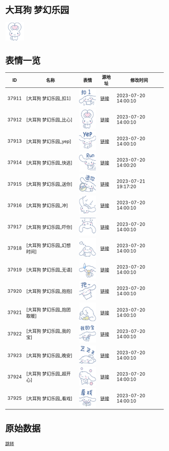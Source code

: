 # 大耳狗 梦幻乐园

<img src="./cover.png" height="60" alt="cover" />

# 表情一览

|ID|名称|表情|源地址|修改时间|
|----|----|----|----|----|
|37911|[大耳狗 梦幻乐园_扣1]|<img src="./pic/037911_%5B大耳狗 梦幻乐园_扣1%5D.png" height="60" alt="扣1"/>|[链接](https://i0.hdslb.com/bfs/garb/f39677ac5479efd047fe7e7b23031c2c1732dc71.png)|2023-07-20 14:00:10|
|37912|[大耳狗 梦幻乐园_比心]|<img src="./pic/037912_%5B大耳狗 梦幻乐园_比心%5D.png" height="60" alt="比心"/>|[链接](https://i0.hdslb.com/bfs/garb/3b5a4ef8e2560bc1529493f0bc0b0371efe108ec.png)|2023-07-20 14:00:10|
|37913|[大耳狗 梦幻乐园_yep]|<img src="./pic/037913_%5B大耳狗 梦幻乐园_yep%5D.png" height="60" alt="yep"/>|[链接](https://i0.hdslb.com/bfs/garb/bafab5cefbb4545b41e0a9a59173c65ecd3a6c90.png)|2023-07-20 14:00:10|
|37914|[大耳狗 梦幻乐园_快逃]|<img src="./pic/037914_%5B大耳狗 梦幻乐园_快逃%5D.png" height="60" alt="快逃"/>|[链接](https://i0.hdslb.com/bfs/garb/55b39fdf92cd6b2454f70750372b960f2afbdd87.png)|2023-07-20 14:00:20|
|37915|[大耳狗 梦幻乐园_送你]|<img src="./pic/037915_%5B大耳狗 梦幻乐园_送你%5D.png" height="60" alt="送你"/>|[链接](https://i0.hdslb.com/bfs/garb/2c308ecd03cefd22402a199e0f790b25462d1c31.png)|2023-07-21 19:17:20|
|37916|[大耳狗 梦幻乐园_冲]|<img src="./pic/037916_%5B大耳狗 梦幻乐园_冲%5D.png" height="60" alt="冲"/>|[链接](https://i0.hdslb.com/bfs/garb/23dbe7078c228b3d06c9faa0320c9efed767ac8b.png)|2023-07-20 14:00:10|
|37917|[大耳狗 梦幻乐园_吓你]|<img src="./pic/037917_%5B大耳狗 梦幻乐园_吓你%5D.png" height="60" alt="吓你"/>|[链接](https://i0.hdslb.com/bfs/garb/c7b60b1182861b88074a92b902ed433db95428ba.png)|2023-07-20 14:00:10|
|37918|[大耳狗 梦幻乐园_幻想时间]|<img src="./pic/037918_%5B大耳狗 梦幻乐园_幻想时间%5D.png" height="60" alt="幻想时间"/>|[链接](https://i0.hdslb.com/bfs/garb/61e50926336ef0a338c9e9beab699871fbdedffd.png)|2023-07-20 14:00:10|
|37919|[大耳狗 梦幻乐园_无语]|<img src="./pic/037919_%5B大耳狗 梦幻乐园_无语%5D.png" height="60" alt="无语"/>|[链接](https://i0.hdslb.com/bfs/garb/daf9b6a893e0e727937b51dbea3dfbc74628c6e6.png)|2023-07-20 14:00:10|
|37920|[大耳狗 梦幻乐园_抱抱]|<img src="./pic/037920_%5B大耳狗 梦幻乐园_抱抱%5D.png" height="60" alt="抱抱"/>|[链接](https://i0.hdslb.com/bfs/garb/996d0e0011354aea2c6cb694758dd3815e2e8e44.png)|2023-07-20 14:00:10|
|37921|[大耳狗 梦幻乐园_抱团取暖]|<img src="./pic/037921_%5B大耳狗 梦幻乐园_抱团取暖%5D.png" height="60" alt="抱团取暖"/>|[链接](https://i0.hdslb.com/bfs/garb/9a486aca0b180ab7c97eb65145b03f64aa924d98.png)|2023-07-20 14:00:10|
|37922|[大耳狗 梦幻乐园_我的宝]|<img src="./pic/037922_%5B大耳狗 梦幻乐园_我的宝%5D.png" height="60" alt="我的宝"/>|[链接](https://i0.hdslb.com/bfs/garb/e721a479f633487fc866fc093e08363e54fa9fe6.png)|2023-07-20 14:00:10|
|37923|[大耳狗 梦幻乐园_晚安]|<img src="./pic/037923_%5B大耳狗 梦幻乐园_晚安%5D.png" height="60" alt="晚安"/>|[链接](https://i0.hdslb.com/bfs/garb/9d0779339035d7f20d13cac5c11192d0420fbe14.png)|2023-07-20 14:00:10|
|37924|[大耳狗 梦幻乐园_超开心]|<img src="./pic/037924_%5B大耳狗 梦幻乐园_超开心%5D.png" height="60" alt="超开心"/>|[链接](https://i0.hdslb.com/bfs/garb/78897e23df1f8e074312a1bb98157e0dcab421b5.png)|2023-07-20 14:00:10|
|37925|[大耳狗 梦幻乐园_看戏]|<img src="./pic/037925_%5B大耳狗 梦幻乐园_看戏%5D.png" height="60" alt="看戏"/>|[链接](https://i0.hdslb.com/bfs/garb/d0300aacb779fb9e53cc4b60eb6aaa990d895d9f.png)|2023-07-20 14:00:10|

# 原始数据

[跳转](./raw.json)

